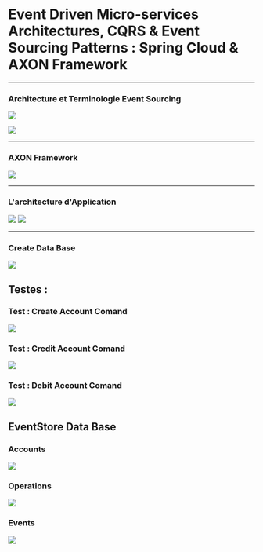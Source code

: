 <h1>Event Driven Micro-services Architectures, CQRS & Event Sourcing Patterns : Spring Cloud & AXON Framework</h1>
<hr>
<h3>Architecture et Terminologie Event Sourcing</h3>
<img src="captures/Capture2.png"></img>

<img src="captures/Capture3.png"></img>
<hr>
<h3>AXON Framework</h3>
<img src="captures/Capture4.png"></img>
<hr>
<h3>L'architecture d'Application</h3>
<img src="captures/Capture5.png"></img>
<img src="captures/Capture6.png"></img>
<hr>
<h3>Create Data Base</h3>
<img src="captures/Capture1.png"></img>
<h2>Testes : </h2>
<h3>Test : Create Account Comand</h3>
<img src="captures/Capture7.png"></img>
<h3>Test : Credit Account Comand</h3>
<img src="captures/Capture8.png"></img>
<h3>Test : Debit Account Comand</h3>
<img src="captures/Capture9.png"></img>
<h2>EventStore Data Base</h2>
<h3>Accounts</h3>
<img src="captures/Capture10.png"></img>
<h3>Operations</h3>
<img src="captures/Capture11.png"></img>
<h3>Events</h3>
<img src="captures/Capture12.png"></img>


